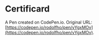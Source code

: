 # Certificard

A Pen created on CodePen.io. Original URL: [https://codepen.io/rodolfho/pen/vYgxMOv](https://codepen.io/rodolfho/pen/vYgxMOv).


